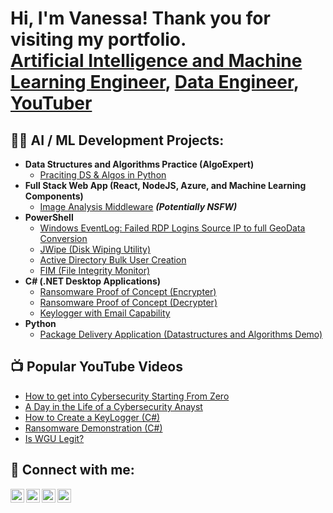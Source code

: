 <h1>Hi, I'm Vanessa! Thank you for visiting my portfolio. <br/><a href="https://github.com/TeachingTheMachine">Artificial Intelligence and Machine Learning Engineer</a>, <a href="https://www.linkedin.com/in/TeachingTheMachine/">Data Engineer</a>, <a href="https://www.youtube.com/c/TeachingTheMachine">YouTuber</a></h1>

<h2>👨‍💻 AI / ML Development Projects:</h2>

- <b>Data Structures and Algorithms Practice (AlgoExpert)</b>
  - [Praciting DS & Algos in Python](https://github.com/TeachingTheMachine/Algorithms-Practice)
- <b>Full Stack Web App (React, NodeJS, Azure, and Machine Learning Components)</b>
  - [Image Analysis Middleware](https://github.com/TeachingTheMachine/4chan-Image-Analysis-Middleware-C964) <b><i>(Potentially NSFW)</b></i>
- <b>PowerShell</b>
  - [Windows EventLog: Failed RDP Logins Source IP to full GeoData Conversion](https://github.com/TeachingTheMachine/Sentinel-Lab)
  - [JWipe (Disk Wiping Utility)](https://github.com/TeachingTheMachine/Jwipe.PowerShell)
  - [Active Directory Bulk User Creation](https://github.com/TeachingTheMachine/AD_PS)
  - [FIM (File Integrity Monitor)](https://github.com/TeachingTheMachine/PowerShell-Integrity-FIM)
- <b>C# (.NET Desktop Applications)</b>
  - [Ransomware Proof of Concept (Encrypter)](https://github.com/TeachingTheMachine/EncrypterPOC)
  - [Ransomware Proof of Concept (Decrypter)](https://github.com/TeachingTheMachine/DecrypterPOC)
  - [Keylogger with Email Capability](https://github.com/TeachingTheMachine/Key-Logger-With-Email)
- <b>Python</b>
  - [Package Delivery Application (Datastructures and Algorithms Demo)](https://github.com/TeachingTheMachine/Package-Delivery-Pathfinding-Algorithm)

<h2>📺 Popular YouTube Videos</h2>

- [How to get into Cybersecurity Starting From Zero](https://www.youtube.com/watch?v=a83ASGn_V_s)
- [A Day in the Life of a Cybersecurity Anayst](https://www.youtube.com/watch?v=uHy3oM7NnoU)
- [How to Create a KeyLogger (C#)](https://www.youtube.com/watch?v=N-L9hklSlNk)
- [Ransomware Demonstration (C#)](https://www.youtube.com/watch?v=OfvdQeh79s0)
- [Is WGU Legit?](https://www.youtube.com/watch?v=E2MwRWxDBkA)

<h2> 🤳 Connect with me:</h2>

[<img align="left" alt="TeachingTheMachine | YouTube" width="22px" src="https://cdn.jsdelivr.net/npm/simple-icons@v3/icons/youtube.svg" />][youtube]
[<img align="left" alt="TeachingTheMachine | Twitter" width="22px" src="https://cdn.jsdelivr.net/npm/simple-icons@v3/icons/twitter.svg" />][twitter]
[<img align="left" alt="TeachingTheMachine | LinkedIn" width="22px" src="https://cdn.jsdelivr.net/npm/simple-icons@v3/icons/linkedin.svg" />][linkedin]
[<img align="left" alt="TeachingTheMachine | Instagram" width="22px" src="https://cdn.jsdelivr.net/npm/simple-icons@v3/icons/instagram.svg" />][instagram]

[twitter]: https://twitter.com/TeachingTheMachine
[youtube]: https://www.youtube.com/c/TeachingTheMachine
[instagram]: https://www.instagram.com/TeachingTheMachine/
[linkedin]: https://linkedin.com/in/TeachingTheMachine

<!--
**TeachingTheMachine/TeachingTheMachine** is a ✨ _special_ ✨ repository because its `README.md` (this file) appears on your GitHub profile.

Here are some ideas to get you started:

- 🔭 I’m currently working on advancing AI-driven financial analysis tools.
- 🌱 I’m currently learning advanced techniques in knowledge graph construction and RAG systems.
- 👯 I’m looking to collaborate on innovative AI/ML projects in financial markets.
- 🤔 I’m looking for help with optimizing large-scale data scraping pipelines.
- 💬 Ask me about knowledge graphs, LlamaIndex, or market sentiment analysis.
- 📫 How to reach me: Connect via LinkedIn!
- 😄 Pronouns: She/Her
- ⚡ Fun fact: I’m fluent in Spanish and love applying AI to solve real-world problems!
-->
